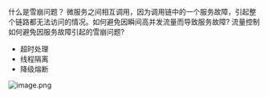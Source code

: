 什么是雪崩问题？
微服务之间相互调用，因为调用链中的一个服务故障，引起整个链路都无法访问的情况。如何避免因瞬间高并发流量而导致服务故障?
流量控制
如何避免因服务故障引起的雪崩问题?
- 超时处理
- 线程隔离
- 降级熔断

![image.png](https://gitee.com/ycfan/images/raw/master/img/20231229161021.png)
